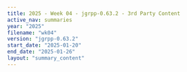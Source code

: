 ```yaml
---
title: 2025 - Week 04 - jgrpp-0.63.2 - 3rd Party Content
active_nav: summaries
year: "2025"
filename: "wk04"
version: "jgrpp-0.63.2"
start_date: "2025-01-20"
end_date: "2025-01-26"
layout: "summary_content"
---
```

